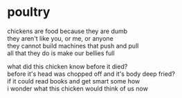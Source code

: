# poultry

chickens are food because they are dumb\
they aren't like you, or me, or anyone\
they cannot build machines that push and pull\
all that they do is make our bellies full

what did this chicken know before it died?\
before it's head was chopped off and it's body deep fried?\
if it could read books and get smart some how\
i wonder what this chicken would think of us now
